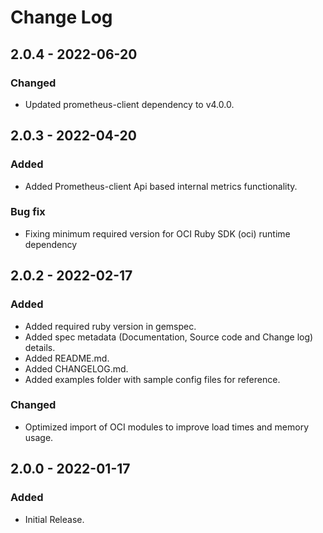 # Change Log

## 2.0.4 - 2022-06-20
### Changed
- Updated prometheus-client dependency to v4.0.0.

## 2.0.3 - 2022-04-20
### Added
- Added Prometheus-client Api based internal metrics functionality.
### Bug fix
- Fixing minimum required version for OCI Ruby SDK (oci) runtime dependency

## 2.0.2 - 2022-02-17
### Added
- Added required ruby version in gemspec.
- Added spec metadata (Documentation, Source code and Change log) details.
- Added README.md.
- Added CHANGELOG.md.
- Added examples folder with sample config files for reference.
### Changed
- Optimized import of OCI modules to improve load times and memory usage.

## 2.0.0 - 2022-01-17
### Added
- Initial Release.
